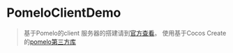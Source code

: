 # PomeloClientDemo
>基于Pomelo的client 
服务器的搭建请到[官方查看](https://github.com/NetEase/pomelo/wiki/chat%E6%BA%90%E7%A0%81%E4%B8%8B%E8%BD%BD%E4%B8%8E%E5%AE%89%E8%A3%85)。
使用基于Cocos Create的[pomelo第三方库](https://github.com/fuhongxue/CocosCreator-Pomelo-plugin)
